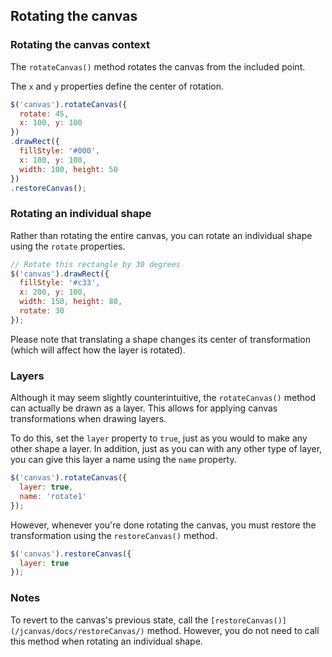 ## Rotating the canvas

### Rotating the canvas context

The `rotateCanvas()` method rotates the canvas from the included point.

The `x` and `y` properties define the center of rotation.

```javascript
$('canvas').rotateCanvas({
  rotate: 45,
  x: 100, y: 100
})
.drawRect({
  fillStyle: '#000',
  x: 100, y: 100,
  width: 100, height: 50
})
.restoreCanvas();
```

### Rotating an individual shape

Rather than rotating the entire canvas, you can rotate an individual shape using the `rotate` properties.

```javascript
// Rotate this rectangle by 30 degrees
$('canvas').drawRect({
  fillStyle: '#c33',
  x: 200, y: 100,
  width: 150, height: 80,
  rotate: 30
});
```

Please note that translating a shape changes its center of transformation (which will affect how the layer is rotated).

### Layers

Although it may seem slightly counterintuitive, the `rotateCanvas()` method can actually be drawn as a layer. This allows for applying canvas transformations when drawing layers.

To do this, set the `layer` property to `true`, just as you would to make any other shape a layer. In addition, just as you can with any other type of layer, you can give this layer a name using the `name` property.

```javascript
$('canvas').rotateCanvas({
  layer: true,
  name: 'rotate1'
});
```

However, whenever you're done rotating the canvas, you must restore the transformation using the `restoreCanvas()` method.

```javascript
$('canvas').restoreCanvas({
  layer: true
});
```

### Notes

To revert to the canvas's previous state, call the `[restoreCanvas()](/jcanvas/docs/restoreCanvas/)` method. However, you do not need to call this method when rotating an individual shape.

